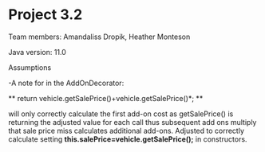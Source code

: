 # Project 3.2 

Team members: Amandaliss Dropik, Heather Monteson

Java version: 11.0


Assumptions 

-A note for in the AddOnDecorator: 

** return vehicle.getSalePrice()+vehicle.getSalePrice()*<add on percent>; **

will only correctly calculate the first add-on cost as getSalePrice() is returning the adjusted value for each call thus subsequent add ons
multiply that sale price miss calculates additional add-ons. Adjusted to correctly calculate setting **this.salePrice=vehicle.getSalePrice();**
in constructors.